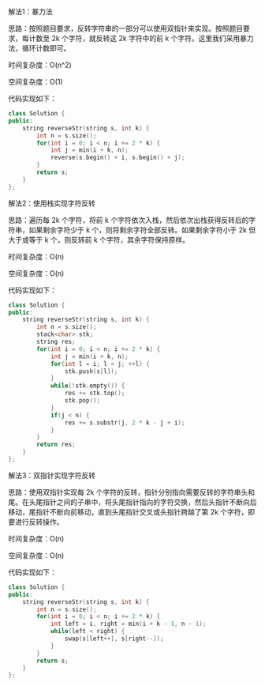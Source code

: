 解法1：暴力法

思路：按照题目要求，反转字符串的一部分可以使用双指针来实现。按照题目要求，每计数至 2k 个字符，就反转这 2k 字符中的前 k 个字符。这里我们采用暴力法，循环计数即可。

时间复杂度：O(n^2)

空间复杂度：O(1)

代码实现如下：

```cpp
class Solution {
public:
    string reverseStr(string s, int k) {
        int n = s.size();
        for(int i = 0; i < n; i += 2 * k) {
            int j = min(i + k, n);
            reverse(s.begin() + i, s.begin() + j);
        }
        return s;
    }
};
```

解法2：使用栈实现字符反转

思路：遍历每 2k 个字符，将前 k 个字符依次入栈，然后依次出栈获得反转后的字符串，如果剩余字符少于 k 个，则将剩余字符全部反转。如果剩余字符小于 2k 但大于或等于 k 个，则反转前 k 个字符，其余字符保持原样。

时间复杂度：O(n)

空间复杂度：O(n)

代码实现如下：

```cpp
class Solution {
public:
    string reverseStr(string s, int k) {
        int n = s.size();
        stack<char> stk;
        string res;
        for(int i = 0; i < n; i += 2 * k) {
            int j = min(i + k, n);
            for(int l = i; l < j; ++l) {
                stk.push(s[l]);
            }
            while(!stk.empty()) {
                res += stk.top();
                stk.pop();
            }
            if(j < n) {
                res += s.substr(j, 2 * k - j + i);
            }
        }
        return res;
    }
};
```

解法3：双指针实现字符反转

思路：使用双指针实现每 2k 个字符的反转，指针分别指向需要反转的字符串头和尾。在头尾指针之间的子串中，将头尾指针指向的字符交换，然后头指针不断向后移动，尾指针不断向前移动，直到头尾指针交叉或头指针跨越了第 2k 个字符，即要进行反转操作。

时间复杂度：O(n)

空间复杂度：O(n)

代码实现如下：

```cpp
class Solution {
public:
    string reverseStr(string s, int k) {
        int n = s.size();
        for(int i = 0; i < n; i += 2 * k) {
            int left = i, right = min(i + k - 1, n - 1);
            while(left < right) {
                swap(s[left++], s[right--]);
            }
        }
        return s;
    }
};
```